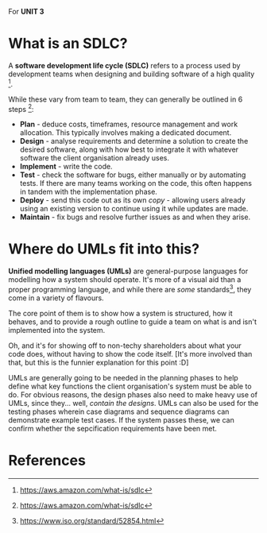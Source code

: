 For **UNIT 3**
# What is an SDLC?

A **software development life cycle (SDLC)** refers to a process used by development teams when designing and building software of a high quality [^1]. 

While these vary from team to team, they can generally be outlined in 6 steps [^1]: 
- **Plan** - deduce costs, timeframes, resource management and work allocation. This typically involves making a dedicated document. 
- **Design** - analyse requirements and determine a solution to create the desired software, along with how best to integrate it with whatever software the client organisation already uses. 
- **Implement** - write the code. 
- **Test** - check the software for bugs, either manually or by automating tests. If there are many teams working on the code, this often happens in tandem with the implementation phase. 
- **Deploy** - send this code out as its own _copy_ - allowing users already using an existing version to continue using it while updates are made. 
- **Maintain** - fix bugs and resolve further issues as and when they arise. 

# Where do UMLs fit into this?

**Unified modelling languages (UMLs)** are general-purpose languages for modelling how a system should operate. It's more of a visual aid than a proper programming language, and while there are *some* standards[^2], they come in a variety of flavours. 

The core point of them is to show how a system is structured, how it behaves, and to provide a rough outline to guide a team on what is and isn't implemented into the system. 

Oh, and it's for showing off to non-techy shareholders about what your code does, without having to show the code itself. [It's more involved than that, but this is the funnier explanation for this point :D]

UMLs are generally going to be needed in the planning phases to help define what key functions the client organisation's system must be able to do. For obvious reasons, the design phases also need to make heavy use of UMLs, since they... well, _contain the designs_. 
UMLs can also be used for the testing phases wherein case diagrams and sequence diagrams can demonstrate example test cases. If the system passes these, we can confirm whether the sepcification requirements have been met. 

<!-- Outside of these phases, these diagrams aren't really directly involved. While they're a component of the implementation phase because they came from the previous stages, I'm not going to claim that UMLs are "applicable" at this stage of an SDLC only for the same reason that a map for a treasure -->

<!-- TODO: 
- Check TYPES of UML diagrams to deduce where to put which type in different SDLC stages
-->


# References
[^1]: https://aws.amazon.com/what-is/sdlc
[^2]: https://www.iso.org/standard/52854.html
